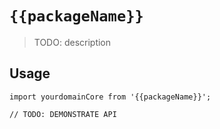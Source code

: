 # `{{packageName}}`

> TODO: description

## Usage

```
import yourdomainCore from '{{packageName}}';

// TODO: DEMONSTRATE API
```
